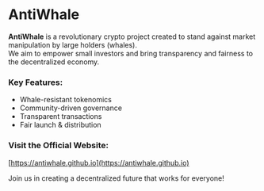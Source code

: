 # AntiWhale

**AntiWhale** is a revolutionary crypto project created to stand against market manipulation by large holders (whales).  
We aim to empower small investors and bring transparency and fairness to the decentralized economy.

### Key Features:
- Whale-resistant tokenomics
- Community-driven governance
- Transparent transactions
- Fair launch & distribution

### Visit the Official Website:
[https://antiwhale.github.io](https://antiwhale.github.io)

Join us in creating a decentralized future that works for everyone!
